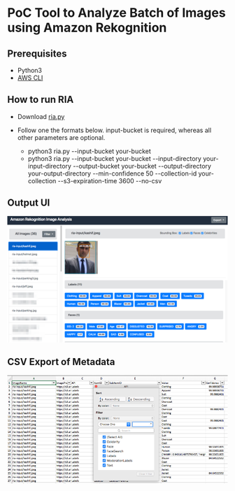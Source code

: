 # PoC Tool to Analyze Batch of Images using Amazon Rekognition

## Prerequisites
- Python3
- [AWS CLI](https://docs.aws.amazon.com/cli/latest/userguide/installing.html)

## How to run RIA

- Download [ria.py](./code/ria.py)

- Follow one the formats below. input-bucket is required, whereas all other parameters are optional.
    - python3 ria.py --input-bucket your-bucket
    - python3 ria.py --input-bucket your-bucket --input-directory your-input-directory --output-bucket your-bucket --output-directory your-output-directory --min-confidence 50 --collection-id your-collection --s3-expiration-time 3600 --no-csv

## Output UI
![](assets/ria-html.png)

## CSV Export of Metadata
![](assets/ria-csv.png)
